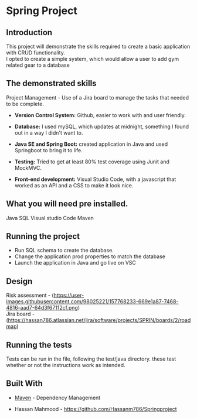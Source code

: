 
# Spring Project

## Introduction
This project will demonstrate the skills required to create a basic application with CRUD functionality.  
I opted to create a simple system, which would allow a user to add gym related gear to a database

## The demonstrated skills

Project Management - Use of a Jira board to manage the tasks that needed to be complete.  
* **Version Control System:** Github, easier to work with and user friendly.

* **Database:** I used mySQL, which updates at midnight, something I found out in a way I didn't want to.

* **Java SE and Spring Boot:** created application in Java and used Springboot to bring it to life.

* **Testing:** Tried to get at least 80% test coverage using Junit and MockMVC.

* **Front-end development:** Visual Studio Code, with a javascript that worked as an API and a CSS to make it look nice.


## What you will need pre installed.  
Java
SQL
Visual studio Code
Maven

## Running the project
- Run SQL schema to create the database.  
- Change the application prod properties to match the database
- Launch the application in Java and go live on VSC

## Design
Risk assessment - (https://user-images.githubusercontent.com/98025221/157768233-669e1a87-7468-4816-aad7-64d3f67112cf.png)  
Jira board - (https://hassan786.atlassian.net/jira/software/projects/SPRIN/boards/2/roadmap)


## Running the tests

Tests can be run in the file, following the test/java directory. these test whether or not the instructions work as intended.

## Built With

* [Maven](https://maven.apache.org/) - Dependency Management

* Hassan Mahmood - https://github.com/Hassanm786/Springproject


